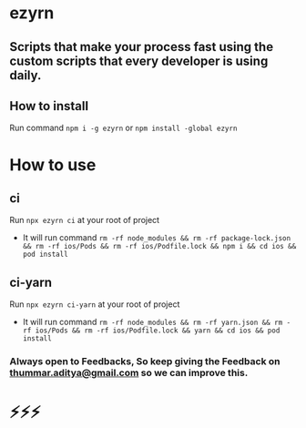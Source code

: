 # ezyrn
## Scripts that make your process fast using the custom scripts that every developer is using daily.

## How to install

Run command ```npm i -g ezyrn``` or ```npm install -global ezyrn```

# How to use

## ci 
Run ```npx ezyrn ci``` at your root of project
- It will run command ```rm -rf node_modules && rm -rf package-lock.json && rm -rf ios/Pods && rm -rf ios/Podfile.lock && npm i && cd ios && pod install```

## ci-yarn
Run ```npx ezyrn ci-yarn``` at your root of project
- It will run command ```rm -rf node_modules && rm -rf yarn.json && rm -rf ios/Pods && rm -rf ios/Podfile.lock && yarn && cd ios && pod install```

### Always open to Feedbacks, So keep giving the Feedback on thummar.aditya@gmail.com so we can improve this.

# ⚡️⚡️⚡️
